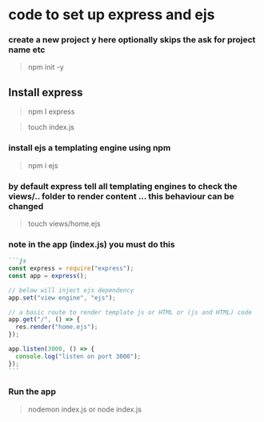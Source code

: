 # code to set up express and ejs

### create a new project y here optionally skips the ask for project name etc

> npm init -y

## Install express

> npm I express

> touch index.js

### install ejs a templating engine using npm

> npm i ejs

### by default express tell all templating engines to check the views/.. folder to render content ... this behaviour can be changed

> touch views/home.ejs

### note in the app (index.js) you must do this

````md
```js
const express = require("express");
const app = express();

// below will inject ejs dependency
app.set("view engine", "ejs");

// a basic route to render template js or HTML or (js and HTML) code
app.get("/", () => {
  res.render("home.ejs");
});

app.listen(3000, () => {
  console.log("listen on port 3000");
});
```
````

### Run the app

> nodemon index.js or node index.js
